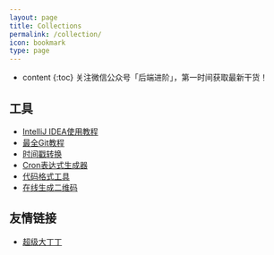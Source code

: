 ```yaml
---
layout: page
title: Collections
permalink: /collection/
icon: bookmark
type: page
---
```


* content
{:toc}
关注微信公众号「后端进阶」，第一时间获取最新干货！



## 工具

- [IntelliJ IDEA使用教程](http://www.phperz.com/special/83.html)
- [最全Git教程](https://git-scm.com/book/zh/v2)
- [时间戳转换](https://tool.lu/timestamp/)
- [Cron表达式生成器](http://cron.qqe2.com/)
- [代码格式工具](http://tool.oschina.net/codeformat/json)
- [在线生成二维码](https://cli.im/)




## 友情链接

- [超级大丁丁](https://msgcode.github.io/)



